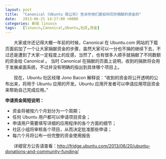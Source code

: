 ```yaml
---
layout: post
title:	"Canonical (Ubuntu 母公司) 告诉你他们是如何花你捐献的资金的"
date:	2013-06-21 14:27:00 +0800 
categories:	新闻 linuxcn 
tags:	[linuxcn,Canonical,Ubuntu,社区,资金]
---
```



　　大家或许还记得大概一年前的时候，Canonical 在 Ubuntu.com 网站的下载页面前加了一个让大家捐献资金的步骤，虽然大家可以一分也不捐的继续下去，不过还是遭到了大家一定程度上的反感，当然了，也有很多人顺手就捐献了不同数额的资金给 Canonical 。 当时 Canonical 在捐献的页面上说明，收到的捐款将会用于发展桌面系统，不过并没有明确的指出到具体哪个项目上。  
  
　　现在，Ubuntu 社区经理 Jono Bacon 解释说：“收到的资金将公开透明的公布出来，将用于 Ubuntu 应用的开发。Ubuntu 应用开发者可以申请应用项目资金来帮助自己完成应用。”


**申请资金简短说明：**


* 资金将被按六个月划分为一个周期；
* 任何 Ubuntu 用户都可以申请项目资金；
* 申请用户需要填写详细的应用程序的各个方面的细节；
* 社区小组将审核各个项目，从而决定批准那些申请；
* 每六个月将公布一份完整的资金使用报告


　　详细官方公告请查看：<http://fridge.ubuntu.com/2013/06/20/ubuntu-donations-and-community-funding/>
